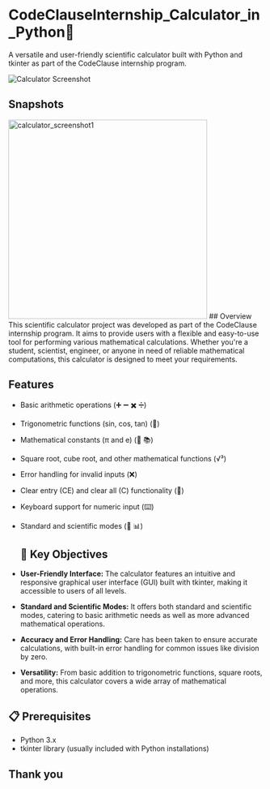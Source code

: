 # CodeClauseInternship_Calculator_in_Python🧮
A versatile and user-friendly scientific calculator built with Python and tkinter as part of the CodeClause internship program.

![Calculator Screenshot]("C:\Users\HP\OneDrive\Desktop\niki\tkinter\calculator_screenshot.png")
## Snapshots

<img width="393" alt="calculator_screenshot1" src="https://github.com/NikitaBeeram/CodeClauseInternship_Calculator_in_Python/assets/108002991/ca8e18fa-bc76-42f3-995c-d040ba8ac019">
## Overview
This scientific calculator project was developed as part of the CodeClause internship program. It aims to provide users with a flexible and easy-to-use tool for performing various mathematical calculations. Whether you're a student, scientist, engineer, or anyone in need of reliable mathematical computations, this calculator is designed to meet your requirements.

## Features

- Basic arithmetic operations (➕ ➖ ✖️ ➗)
- Trigonometric functions (sin, cos, tan) (📐)
- Mathematical constants (π and e) (🥧 📚)
- Square root, cube root, and other mathematical functions (√³)
- Error handling for invalid inputs (❌)
- Clear entry (CE) and clear all (C) functionality (🧹)
- Keyboard support for numeric input (⌨️)
- Standard and scientific modes (🧪 📊)

  ## 🎯 Key Objectives

- **User-Friendly Interface:** The calculator features an intuitive and responsive graphical user interface (GUI) built with tkinter, making it accessible to users of all levels.

- **Standard and Scientific Modes:** It offers both standard and scientific modes, catering to basic arithmetic needs as well as more advanced mathematical operations.

- **Accuracy and Error Handling:** Care has been taken to ensure accurate calculations, with built-in error handling for common issues like division by zero.

- **Versatility:** From basic addition to trigonometric functions, square roots, and more, this calculator covers a wide array of mathematical operations.

## 📋 Prerequisites

- Python 3.x
- tkinter library (usually included with Python installations)

## Thank you
